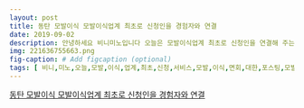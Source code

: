 ```yaml
---
layout: post
title: 동탄 모발이식 모발이식업계 최초로 신청인을 경험자와 연결 
date: 2019-09-02
description: 안녕하세요 비니미노입니다 오늘은 모발이식업계 최초로 신청인을 연결해 주는 서비스인 ltlt모발이식 면회gtgt에 대한 포스팅을 해보려고 합니다 모발이식 면회는요 신청인이 모발이식 경험자를 
img: 221636755663.png
fig-caption: # Add figcaption (optional)
tags: [ 비니,미노,오늘,모발,이식,업계,최초,신청,서비스,모발,이식,면회,대한,포스팅,모발,이식,면회,신청,모발,이식,경험,직접,모발,이식,결과,확인,모바일,서비스,출시,회사,기존,모발,이식,예정자,시술,전후,사진,동영상,의존,수술,여부,대부분,병원,자료,제공,자료,보고,수술,여부,판단,고해,실제,결정,모발,이식,면회,세계,최초,모발,이식,경험,신청,매칭,주기,때문,획기,매칭,시스템,주목,실제,대면,보고,직접,모발,이식,경험,보고,판단,때문,객관,판단,장점,근처,모발,이식,경험,자의,결과,직접,확인,수술,각종,불안감,요소,다행,시간,동안,모발,이식,경험,자의,이식,부위,직접,보고,수술,관련,질문,직접,모발,이식,경험,자의,이식,결과,실제,보고,보고,이식,부위,두피,진단,스마트폰,카메라,확대,수도,자신,탈모,가장,닮은꼴,모발,이식,경험,선택,안심,이구,모발,이식,면회,서울특별시,서초구,바우뫼로,종합,서울특별시,서초구,바우뫼로,우면동,서초,케이,허브,연락처,관련,링크,연결,주소,모발,이식 ]
---
```

[동탄 모발이식 모발이식업계 최초로 신청인을 경험자와 연결 ](https://blog.naver.com/gracia7lucky?Redirect=Log&logNo=221636755663)